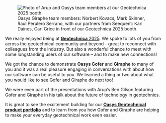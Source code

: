 <figure>
  <img src="[https://example.com/image.png](https://b2c-templates-arup.s3-eu-west-1.amazonaws.com/giraphe/norbert-mark-karl-raul-carl-geotechnica-2025.svg)" alt="Photo of Arup and Oasys team members at our Geotechnica 2025 booth.">
  <figcaption>Oasys Giraphe team members: Norbert Kovacs, Mark Skinner, Raul Perulero Serrano,  with our partners from Seequent: Karl Daines, Carl Grice in front of our Geotechnica 2025 booth.</figcaption>
</figure>

We really enjoyed being at [**Geotechnica** 2025](https://www.equipegroup.com/geotechnica/about). We spoke to lots of you from across the geotechnical community and beyond - great to reconnect with colleagues from the industry. But also a wonderful chance to meet with some longstanding users of our software – and to make new connections! 

We got the chance to demonstrate **Oasys Gofer** and **Giraphe** to many of you and it was a real pleasure engaging in conversations with about how our software can be useful to you. We learned a thing or two about what you would like to see Gofer and Giraphe do next too! 

We were even part of the presentations with Arup’s Ben Gilson featuring Gofer and Giraphe in his talk about the future of technology in geotechnics.  

It is great to see the excitement building for our [**Oasys Geotechnical product portfolio**](https://www.oasys-software.com/products/geotechnical-suite/) and to learn from you how Gofer and Giraphe are helping to make your everyday geotechnical work even easier. 
